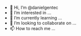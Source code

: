 - 👋 Hi, I’m @danielgentec
- 👀 I’m interested in ...
- 🌱 I’m currently learning ...
- 💞️ I’m looking to collaborate on ...
- 📫 How to reach me ...

<!---
danielgentec/danielgentec is a ✨ special ✨ repository because its `README.md` (this file) appears on your GitHub profile.
You can click the Preview link to take a look at your changes.
--->
